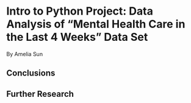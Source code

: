 # Intro to Python Project: Data Analysis of “Mental Health Care in the Last 4 Weeks” Data Set
By Amelia Sun

## Conclusions


## Further Research

